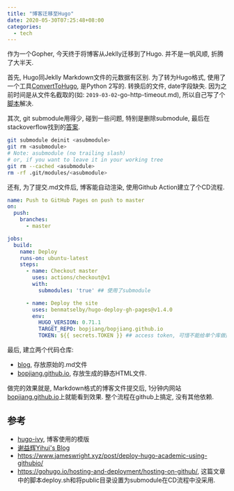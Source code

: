```yaml
---
title: "博客迁移至Hugo"
date: 2020-05-30T07:25:48+08:00
categories:
  - tech
---
```



作为一个Gopher, 今天终于将博客从Jeklly迁移到了Hugo. 并不是一帆风顺, 折腾了大半天.

首先, Hugo同Jeklly Markdown文件的元数据有区别. 为了转为Hugo格式, 使用了一个工具[ConvertToHugo](https://github.com/coderzh/ConvertToHugo), 是Python 2写的. 转换后的文件, date字段缺失. 因为之前时间是从文件名截取的(如: `2019-03-02`-go-http-timeout.md),  所以自己写了个[脚本](https://gist.github.com/bopjiang/b47132a97fd32ff99f73174de5bace89)解决.

其次, git submodule用得少, 碰到一些问题, 特别是删除submodule, 最后在stackoverflow找到的[答案](https://stackoverflow.com/questions/29850029/what-is-the-current-way-to-remove-a-git-submodule).
```bash
git submodule deinit <asubmodule>    
git rm <asubmodule>
# Note: asubmodule (no trailing slash)
# or, if you want to leave it in your working tree
git rm --cached <asubmodule>
rm -rf .git/modules/<asubmodule>
```

还有, 为了提交.md文件后, 博客能自动渲染, 使用Github Action建立了个CD流程.
```yaml
name: Push to GitHub Pages on push to master
on:
  push:
    branches:
      - master

jobs:
  build:
    name: Deploy
    runs-on: ubuntu-latest
    steps:
      - name: Checkout master
        uses: actions/checkout@v1
        with:
          submodules: 'true' ## 使用了submodule

      - name: Deploy the site
        uses: benmatselby/hugo-deploy-gh-pages@v1.4.0
        env:
          HUGO_VERSION: 0.71.1
          TARGET_REPO: bopjiang/bopjiang.github.io
          TOKEN: ${{ secrets.TOKEN }} ## access token, 可惜不能给单个库做授权.
```

最后, 建立两个代码仓库:
 - [blog](https://github.com/bopjiang/blog), 存放原始的.md文件
 - [bopjiang.github.io](https://github.com/bopjiang/bopjiang.github.io), 存放生成的静态HTML文件.

做完的效果就是, Markdown格式的博客文件提交后, 1分钟内网站[bopjiang.github.io](https://bopjiang.github.io)上就能看到效果. 整个流程在github上搞定, 没有其他依赖.


## 参考
- [hugo-ivy](https://github.com/yihui/hugo-ivy), 博客使用的模版
- [谢益辉Yihui's Blog](https://yihui.org/cn/)
- https://www.jameswright.xyz/post/deploy-hugo-academic-using-githubio/
- https://gohugo.io/hosting-and-deployment/hosting-on-github/, 这篇文章中的脚本deploy.sh和将public目录设置为submodule在CD流程中没采用.